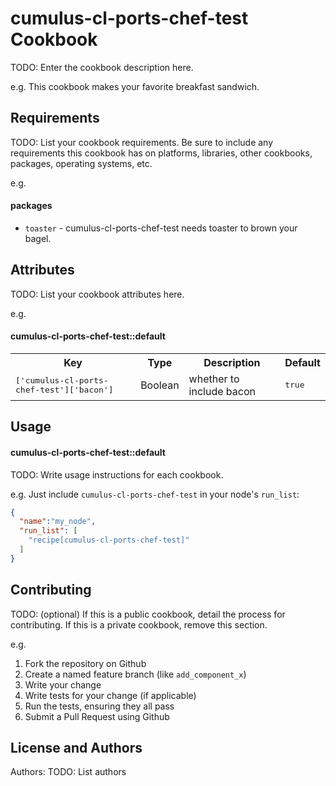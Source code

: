 cumulus-cl-ports-chef-test Cookbook
===================================
TODO: Enter the cookbook description here.

e.g.
This cookbook makes your favorite breakfast sandwich.

Requirements
------------
TODO: List your cookbook requirements. Be sure to include any requirements this cookbook has on platforms, libraries, other cookbooks, packages, operating systems, etc.

e.g.
#### packages
- `toaster` - cumulus-cl-ports-chef-test needs toaster to brown your bagel.

Attributes
----------
TODO: List your cookbook attributes here.

e.g.
#### cumulus-cl-ports-chef-test::default
<table>
  <tr>
    <th>Key</th>
    <th>Type</th>
    <th>Description</th>
    <th>Default</th>
  </tr>
  <tr>
    <td><tt>['cumulus-cl-ports-chef-test']['bacon']</tt></td>
    <td>Boolean</td>
    <td>whether to include bacon</td>
    <td><tt>true</tt></td>
  </tr>
</table>

Usage
-----
#### cumulus-cl-ports-chef-test::default
TODO: Write usage instructions for each cookbook.

e.g.
Just include `cumulus-cl-ports-chef-test` in your node's `run_list`:

```json
{
  "name":"my_node",
  "run_list": [
    "recipe[cumulus-cl-ports-chef-test]"
  ]
}
```

Contributing
------------
TODO: (optional) If this is a public cookbook, detail the process for contributing. If this is a private cookbook, remove this section.

e.g.
1. Fork the repository on Github
2. Create a named feature branch (like `add_component_x`)
3. Write your change
4. Write tests for your change (if applicable)
5. Run the tests, ensuring they all pass
6. Submit a Pull Request using Github

License and Authors
-------------------
Authors: TODO: List authors
